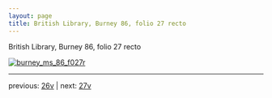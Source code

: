 ```yaml
---
layout: page
title: British Library, Burney 86, folio 27 recto
---
```


British Library, Burney 86, folio 27 recto

[![burney_ms_86_f027r](http://www.homermultitext.org/iipsrv?IIIF=/project/homer/pyramidal/deepzoom/bl/burney86imgs/v1/burney_ms_86_f027r.tif/full/800,/0/default.jpg)](http://www.homermultitext.org/ict2/?urn=urn:cite2:bl:burney86imgs.v1:burney_ms_86_f027r) 

---

previous:  [26v](../26v/) | next: [27v](../27v/)